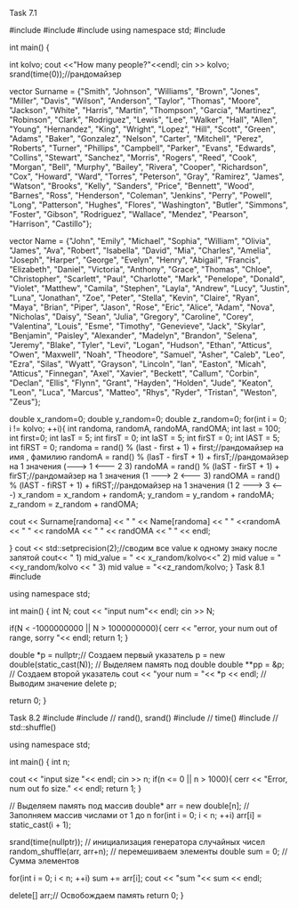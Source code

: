 Task 7.1

#include <ctime>
#include <iostream>
#include <vector>
using namespace std;
#include <iomanip>

int main() {
    
  int kolvo;
    cout <<"How many people?"<<endl;
    cin >> kolvo;
    srand(time(0));//рандомайзер
    
  vector<string> Surname = {"Smith", "Johnson", "Williams", "Brown", "Jones", "Miller", "Davis", "Wilson", "Anderson", "Taylor", "Thomas", "Moore", "Jackson", "White", "Harris", "Martin", "Thompson", "Garcia", "Martinez", "Robinson", "Clark", "Rodriguez", "Lewis", "Lee", "Walker", "Hall", "Allen", "Young", "Hernandez", "King", "Wright", "Lopez", "Hill", "Scott", "Green", "Adams", "Baker", "Gonzalez", "Nelson", "Carter", "Mitchell", "Perez", "Roberts", "Turner", "Phillips", "Campbell", "Parker", "Evans", "Edwards", "Collins", "Stewart", "Sanchez", "Morris", "Rogers", "Reed", "Cook", "Morgan", "Bell", "Murphy", "Bailey", "Rivera", "Cooper", "Richardson", "Cox", "Howard", "Ward", "Torres", "Peterson", "Gray", "Ramirez", "James", "Watson", "Brooks", "Kelly", "Sanders", "Price", "Bennett", "Wood", "Barnes", "Ross", "Henderson", "Coleman", "Jenkins", "Perry", "Powell", "Long", "Patterson", "Hughes", "Flores", "Washington", "Butler", "Simmons", "Foster", "Gibson", "Rodriguez", "Wallace", "Mendez", "Pearson", "Harrison", "Castillo"};
    
  vector<string> Name = {"John", "Emily", "Michael", "Sophia", "William", "Olivia", "James", "Ava", "Robert", "Isabella", "David", "Mia", "Charles", "Amelia", "Joseph", "Harper", "George", "Evelyn", "Henry", "Abigail", "Francis", "Elizabeth", "Daniel", "Victoria", "Anthony", "Grace", "Thomas", "Chloe", "Christopher", "Scarlett", "Paul", "Charlotte", "Mark", "Penelope", "Donald", "Violet", "Matthew", "Camila", "Stephen", "Layla", "Andrew", "Lucy", "Justin", "Luna", "Jonathan", "Zoe", "Peter", "Stella", "Kevin", "Claire", "Ryan", "Maya", "Brian", "Piper", "Jason", "Rose", "Eric", "Alice", "Adam", "Nova", "Nicholas", "Daisy", "Sean", "Julia", "Gregory", "Caroline", "Corey", "Valentina", "Louis", "Esme", "Timothy", "Genevieve", "Jack", "Skylar", "Benjamin", "Paisley", "Alexander", "Madelyn", "Brandon", "Selena", "Jeremy", "Blake", "Tyler", "Levi", "Logan", "Hudson", "Ethan", "Atticus", "Owen", "Maxwell", "Noah", "Theodore", "Samuel", "Asher", "Caleb", "Leo", "Ezra", "Silas", "Wyatt", "Grayson", "Lincoln", "Ian", "Easton", "Micah", "Atticus", "Finnegan", "Axel", "Xavier", "Beckett", "Callum", "Corbin", "Declan", "Ellis", "Flynn", "Grant", "Hayden", "Holden", "Jude", "Keaton", "Leon", "Luca", "Marcus", "Matteo", "Rhys", "Ryder", "Tristan", "Weston", "Zeus"};
                              
    
  double x_random=0;
    double y_random=0;
    double z_random=0;
    for(int i = 0; i != kolvo; ++i){
        int randoma, randomA, randoMA, randOMA;
        int last = 100;
        int first=0;
        int lasT = 5;
        int firsT = 0;
        int laST = 5;
        int firST = 0;
        int lAST = 5;
        int fiRST = 0;
        randoma = rand() % (last - first + 1) + first;//рандомайзер на имя , фамилию
        randomA = rand() % (lasT - firsT + 1) + firsT;//рандомайзер на 1 значения (---> 1 <--- 2 3)
        randoMA = rand() % (laST - firST + 1) + firST;//рандомайзер на 1 значения (1 ---> 2 <--- 3)
        randOMA = rand() % (lAST - fiRST + 1) + fiRST;//рандомайзер на 1 значения (1 2 ---> 3 <---)
        x_random = x_random + randomA;
        y_random = y_random + randoMA;
        z_random = z_random + randOMA;
        
        
  cout << Surname[randoma] << " " << Name[randoma] << " " <<randomA << " " << randoMA << " " << randOMA << " " <<  endl;
        
        
  }
    cout << std::setprecision(2);//сводим все value к одному знаку после запятой
    cout<< " 1) mid_value = " << x_random/kolvo<<" 2) mid value = "<<y_random/kolvo << " 3) mid value = "<<z_random/kolvo;
}
Task 8.1
#include <iostream>

using namespace std;

int main() {
    int N;
    cout << "input num"<< endl;
    cin >> N;
    
 if(N < -1000000000 || N > 1000000000){
        cerr << "error, your num out of range, sorry "<< endl;
        return 1;
    }
    
 double *p = nullptr;// Создаем первый  указатель
        p = new double(static_cast<double>(N)); // Выделяем память под double
        double **pp = &p; // Создаем второй указатель
    cout << "your num = "<< *p << endl; // Выводим значение
     delete p;
    
   return 0;
}


Task 8.2
#include <iostream>
#include <cstdlib> // rand(), srand()
#include <ctime>   // time()
#include <algorithm> // std::shuffle()

using namespace std;

int main() {
    int n;
    
cout << "input size "<< endl;
    cin >> n;
        if(n <= 0 || n > 1000){
        cerr << "Error, num out fo size." << endl;
        return 1;
    }
    
// Выделяем память под массив
    double* arr = new double[n];
        // Заполняем массив числами от 1 до n
    for(int i = 0; i < n; ++i)
        arr[i] = static_cast<double>(i + 1);
    
srand(time(nullptr)); // инициализация генератора случайных чисел
    random_shuffle(arr, arr+n); // перемешиваем элементы
        double sum = 0;    // Сумма элементов 

for(int i = 0; i < n; ++i)
        sum += arr[i];
        cout << "sum "<< sum << endl;
    
delete[] arr;// Освобождаем память
        return 0;
}
